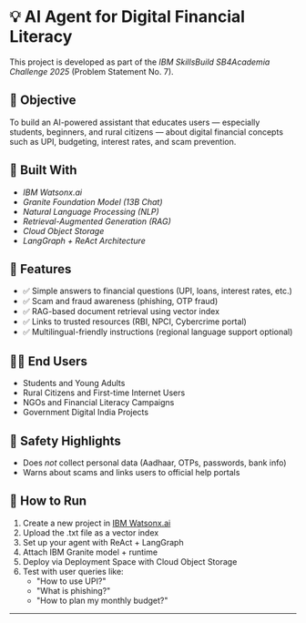 # 💡 AI Agent for Digital Financial Literacy

This project is developed as part of the *IBM SkillsBuild SB4Academia Challenge 2025* (Problem Statement No. 7).

## 🧠 Objective

To build an AI-powered assistant that educates users — especially students, beginners, and rural citizens — about digital financial concepts such as UPI, budgeting, interest rates, and scam prevention.

## 🚀 Built With

- *IBM Watsonx.ai*
- *Granite Foundation Model (13B Chat)*
- *Natural Language Processing (NLP)*
- *Retrieval-Augmented Generation (RAG)*
- *Cloud Object Storage*
- *LangGraph + ReAct Architecture*

## 🧩 Features

- ✅ Simple answers to financial questions (UPI, loans, interest rates, etc.)
- ✅ Scam and fraud awareness (phishing, OTP fraud)
- ✅ RAG-based document retrieval using vector index
- ✅ Links to trusted resources (RBI, NPCI, Cybercrime portal)
- ✅ Multilingual-friendly instructions (regional language support optional)

## 👨‍🏫 End Users

- Students and Young Adults  
- Rural Citizens and First-time Internet Users  
- NGOs and Financial Literacy Campaigns  
- Government Digital India Projects

## 🔐 Safety Highlights

- Does *not* collect personal data (Aadhaar, OTPs, passwords, bank info)
- Warns about scams and links users to official help portals

## 📌 How to Run

1. Create a new project in [IBM Watsonx.ai](https://cloud.ibm.com)
2. Upload the .txt file as a vector index
3. Set up your agent with ReAct + LangGraph
4. Attach IBM Granite model + runtime
5. Deploy via Deployment Space with Cloud Object Storage
6. Test with user queries like:
   - "How to use UPI?"
   - "What is phishing?"
   - "How to plan my monthly budget?"


---

